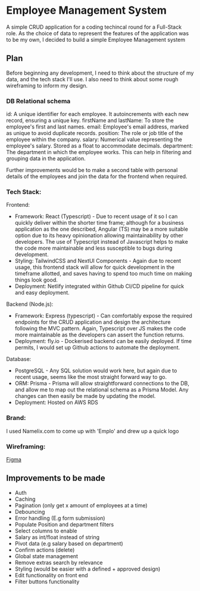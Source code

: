 # Employee Management System

A simple CRUD application for a coding techincal round for a Full-Stack role. As the choice of data to represent the features of the application was to be my own, I decided to build a simple Employee Management system

## Plan

Before beginning any development, I need to think about the structure of my data, and the tech stack I'll use.
I also need to think about some rough wireframing to inform my design.

### DB Relational schema

id: A unique identifier for each employee. It autoincrements with each new record, ensuring a unique key.
firstName and lastName: To store the employee's first and last names.
email: Employee's email address, marked as unique to avoid duplicate records.
position: The role or job title of the employee within the company.
salary: Numerical value representing the employee's salary. Stored as a float to accommodate decimals.
department: The department in which the employee works. This can help in filtering and grouping data in the application.

Further improvements would be to make a second table with personal details of the employees and join the data for the frontend when required.

### Tech Stack:

Frontend:

- Framework: React (Typescript) - Due to recent usage of it so I can quickly deliver within the shorter time frame; although for a business application as the one described, Angular (TS) may be a more suitable option due to its heavy opinionation allowing maintainability by other developers. The use of Typescript instead of Javascript helps to make the code more maintainable and less susceptible to bugs during development.
- Styling: TailwindCSS and NextUI Components - Again due to recent usage, this frontend stack will allow for quick development in the timeframe allotted, and saves having to spend too much time on making things look good.
- Deployment: Netlify integrated within Github CI/CD pipeline for quick and easy deployment.

Backend (Node.js):

- Framework: Express (typescript) - Can comfortably expose the required endpoints for the CRUD application and design the architecture following the MVC pattern. Again, Typescript over JS makes the code more maintainable as the developers can assert the function returns.
- Deployment: fly.io - Dockerised backend can be easily deployed. If time permits, I would set up Github actions to automate the deployment.

Database:

- PostgreSQL - Any SQL solution would work here, but again due to recent usage, seems like the most straight forward way to go.
- ORM: Prisma - Prisma will allow straightforward connections to the DB, and allow me to map out the relational schema as a Prisma Model. Any changes can then easily be made by updating the model.
- Deployment: Hosted on AWS RDS

### Brand:

I used Namelix.com to come up with 'Emplo' and drew up a quick logo

### Wireframing:

[Figma](https://www.figma.com/file/9jeUvaeGUEwgH5fZy0Qq3V/SCSK-CRUD-Application?type=design&node-id=0%3A1&mode=design&t=1AFQrYLqTFpD19UP-1)

## Improvements to be made

- Auth
- Caching
- Pagination (only get x amount of employees at a time)
- Debouncing
- Error handling (E.g form submission)
- Populate Position and department filters
- Select columns to enable
- Salary as int/float instead of string
- Pivot data (e.g salary based on department)
- Confirm actions (delete)
- Global state management
- Remove extras search by relevance
- Styling (would be easier with a defined + approved design)
- Edit functionality on front end
- Filter buttons functionality
